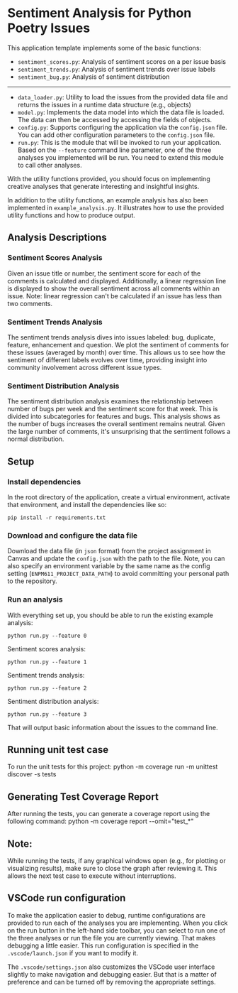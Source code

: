 # Sentiment Analysis for Python Poetry Issues

This application template implements some of the basic functions:

- `sentiment_scores.py`: Analysis of sentiment scores on a per issue basis
- `sentiment_trends.py`: Analysis of sentiment trends over issue labels
- `sentiment_bug.py`: Analysis of sentiment distribution
<hr>

- `data_loader.py`: Utility to load the issues from the provided data file and returns the issues in a runtime data structure (e.g., objects)
- `model.py`: Implements the data model into which the data file is loaded. The data can then be accessed by accessing the fields of objects.
- `config.py`: Supports configuring the application via the `config.json` file. You can add other configuration parameters to the `config.json` file.
- `run.py`: This is the module that will be invoked to run your application. Based on the `--feature` command line parameter, one of the three analyses you implemented will be run. You need to extend this module to call other analyses.

With the utility functions provided, you should focus on implementing creative analyses that generate interesting and insightful insights.

In addition to the utility functions, an example analysis has also been implemented in `example_analysis.py`. It illustrates how to use the provided utility functions and how to produce output.

## Analysis Descriptions
### Sentiment Scores Analysis
Given an issue title or number, the sentiment score for each of the comments is calculated and displayed. Additionally, a linear regression line is displayed to show the overall sentiment across all comments within an issue. Note: linear regression can't be calculated if an issue has less than two comments.

### Sentiment Trends Analysis
The sentiment trends analysis dives into issues labeled: bug, duplicate, feature, enhancement and question. We plot the sentiment of comments for these issues (averaged by month) over time. This allows us to see how the sentiment of different labels evolves over time, providing insight into community involvement across different issue types.

### Sentiment Distribution Analysis
The sentiment distribution analysis examines the relationship between number of bugs per week and the sentiment score for that week. This is divided into subcategories for features and bugs. This analysis shows as the number of bugs increases the overall sentiment remains neutral. Given the large number of comments, it's unsurprising that the sentiment follows a normal distribution.

## Setup

### Install dependencies

In the root directory of the application, create a virtual environment, activate that environment, and install the dependencies like so:

```
pip install -r requirements.txt
```

### Download and configure the data file

Download the data file (in `json` format) from the project assignment in Canvas and update the `config.json` with the path to the file. Note, you can also specify an environment variable by the same name as the config setting (`ENPM611_PROJECT_DATA_PATH`) to avoid committing your personal path to the repository.


### Run an analysis

With everything set up, you should be able to run the existing example analysis:

```
python run.py --feature 0
```
Sentiment scores analysis:
```
python run.py --feature 1
```
Sentiment trends analysis:
```
python run.py --feature 2
```
Sentiment distribution analysis:
```
python run.py --feature 3
```


That will output basic information about the issues to the command line.

## Running unit test case
To run the unit tests for this project:
python -m coverage run -m unittest discover -s tests

## Generating Test Coverage Report
After running the tests, you can generate a coverage report using the following command:
python -m coverage report --omit="test_*"

## Note:
While running the tests, if any graphical windows open (e.g., for plotting or visualizing results), make sure to close the graph after reviewing it. This allows the next test case to execute without interruptions.


## VSCode run configuration

To make the application easier to debug, runtime configurations are provided to run each of the analyses you are implementing. When you click on the run button in the left-hand side toolbar, you can select to run one of the three analyses or run the file you are currently viewing. That makes debugging a little easier. This run configuration is specified in the `.vscode/launch.json` if you want to modify it.

The `.vscode/settings.json` also customizes the VSCode user interface slightly to make navigation and debugging easier. But that is a matter of preference and can be turned off by removing the appropriate settings.
